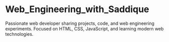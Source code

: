# Web_Engineering_with_Saddique
Passionate web developer sharing projects, code, and web engineering experiments. Focused on HTML, CSS, JavaScript, and learning modern web technologies.
